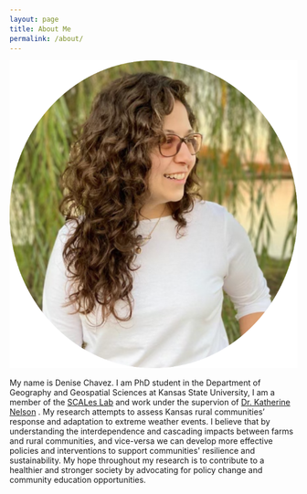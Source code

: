 ```yaml
---
layout: page
title: About Me
permalink: /about/
---
```


![DCprofilpic](img/aboutMe_DC_Pic.png)

My name is Denise Chavez. I am PhD student in the Department of Geography and Geospatial Sciences at Kansas State University, I am a member of the  [SCALes Lab] and work under the supervion of [Dr. Katherine Nelson] . My research attempts to assess Kansas rural communities’ response and adaptation to extreme weather events. I believe that by understanding the interdependence and cascading impacts between farms and rural communities, and vice-versa we can develop more effective policies and interventions to support communities' resilience and sustainability. My hope throughout my research is to contribute to a healthier and stronger society by advocating for policy change and community education opportunities.

 [SCALes Lab]: http://scales-ksu.netlify.app/ 
 [Dr. Katherine Nelson]: http://www.k-state.edu/geography/about/people/faculty/nelson.html